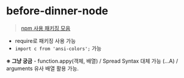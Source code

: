 # before-dinner-node
> [npm 사용 패키징 모음](nodejs.org)
- require로 패키징 사용 가능
- ```import c from 'ansi-colors';``` 가능


<b>※ 그냥 궁금</b> - 
function.appy(객체, 배열) / Spread Syntax 대체 가능 (...A) / arguments 유사 배열 활용 가능.


